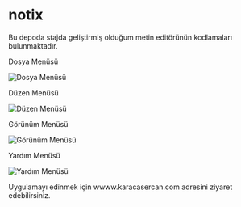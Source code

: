 # notix

Bu depoda stajda geliştirmiş olduğum metin editörünün kodlamaları bulunmaktadır.

Dosya Menüsü

![Dosya Menüsü](http://www.karacasercan.com/gallery_gen/254825bd305313ffb300c124b5964f18_gallery.png)

Düzen Menüsü

![Düzen Menüsü](http://www.karacasercan.com/gallery_gen/254825bd305313ffb300c124b5964f18_gallery.png)

Görünüm Menüsü

![Görünüm Menüsü](http://www.karacasercan.com/gallery_gen/a877e9551185b2e1b2ce8f692f2e29b6_gallery.png)

Yardım Menüsü

![Yardım Menüsü](http://www.karacasercan.com/gallery_gen/1465cbf7cf3c5c7facdcbdaa09a56239_gallery.png)

Uygulamayı edinmek için wwww.karacasercan.com adresini ziyaret edebilirsiniz.
